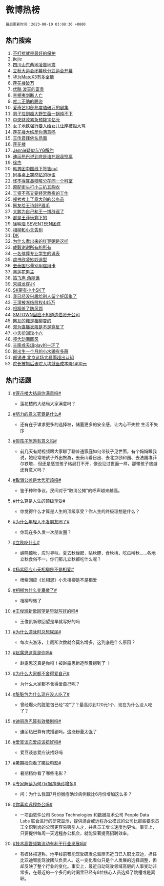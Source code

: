 # 微博热榜

`最后更新时间：2023-08-10 03:08:36 +0800`

## 热门搜索

1. [不打扰就是最好的保护](https://m.weibo.cn/search?containerid=100103type%3D1%26t%3D10%26q%3D%23%E4%B8%8D%E6%89%93%E6%89%B0%E5%B0%B1%E6%98%AF%E6%9C%80%E5%A5%BD%E7%9A%84%E4%BF%9D%E6%8A%A4%23&stream_entry_id=51&isnewpage=1&extparam=seat%3D1%26filter_type%3Drealtimehot%26dgr%3D0%26cate%3D10103%26pos%3D0%26stream_entry_id%3D51%26c_type%3D51%26display_time%3D1691608115%26pre_seqid%3D16916081155750816142&luicode=10000011&lfid=106003type%253D25%2526t%253D3%2526disable_hot%253D1%2526filter_type%253Drealtimehot)
1. [jiejie](https://m.weibo.cn/search?containerid=100103type%3D1%26t%3D10%26q%3Djiejie&stream_entry_id=31&isnewpage=1&extparam=seat%3D1%26filter_type%3Drealtimehot%26cate%3D5001%26pos%3D0%26stream_entry_id%3D31%26lcate%3D5001%26band_rank%3D1%26q%3Djiejie%26realpos%3D1%26dgr%3D0%26flag%3D2%26c_type%3D31%26display_time%3D1691608115%26pre_seqid%3D16916081155750816142&luicode=10000011&lfid=106003type%253D25%2526t%253D3%2526disable_hot%253D1%2526filter_type%253Drealtimehot)
1. [四川山东两地凌晨地震](https://m.weibo.cn/search?containerid=100103type%3D1%26t%3D10%26q%3D%23%E5%9B%9B%E5%B7%9D%E5%B1%B1%E4%B8%9C%E4%B8%A4%E5%9C%B0%E5%87%8C%E6%99%A8%E5%9C%B0%E9%9C%87%23&stream_entry_id=31&isnewpage=1&extparam=seat%3D1%26filter_type%3Drealtimehot%26cate%3D5001%26pos%3D1%26stream_entry_id%3D31%26lcate%3D5001%26band_rank%3D2%26q%3D%2523%25E5%259B%259B%25E5%25B7%259D%25E5%25B1%25B1%25E4%25B8%259C%25E4%25B8%25A4%25E5%259C%25B0%25E5%2587%258C%25E6%2599%25A8%25E5%259C%25B0%25E9%259C%2587%2523%26realpos%3D2%26dgr%3D0%26flag%3D2%26c_type%3D31%26display_time%3D1691608115%26pre_seqid%3D16916081155750816142&luicode=10000011&lfid=106003type%253D25%2526t%253D3%2526disable_hot%253D1%2526filter_type%253Drealtimehot)
1. [立秋大运会闭幕秋分亚运会开幕](https://m.weibo.cn/search?containerid=100103type%3D1%26t%3D10%26q%3D%23%E7%AB%8B%E7%A7%8B%E5%A4%A7%E8%BF%90%E4%BC%9A%E9%97%AD%E5%B9%95%E7%A7%8B%E5%88%86%E4%BA%9A%E8%BF%90%E4%BC%9A%E5%BC%80%E5%B9%95%23&stream_entry_id=31&isnewpage=1&extparam=seat%3D1%26filter_type%3Drealtimehot%26cate%3D5001%26pos%3D2%26stream_entry_id%3D31%26lcate%3D5001%26band_rank%3D3%26q%3D%2523%25E7%25AB%258B%25E7%25A7%258B%25E5%25A4%25A7%25E8%25BF%2590%25E4%25BC%259A%25E9%2597%25AD%25E5%25B9%2595%25E7%25A7%258B%25E5%2588%2586%25E4%25BA%259A%25E8%25BF%2590%25E4%25BC%259A%25E5%25BC%2580%25E5%25B9%2595%2523%26realpos%3D3%26dgr%3D0%26flag%3D0%26c_type%3D31%26display_time%3D1691608115%26pre_seqid%3D16916081155750816142&luicode=10000011&lfid=106003type%253D25%2526t%253D3%2526disable_hot%253D1%2526filter_type%253Drealtimehot)
1. [华为MateX3有多全能](https://m.weibo.cn/search?containerid=100103type%3D1%26t%3D10%26q%3D%23%E5%8D%8E%E4%B8%BAMateX3%E6%9C%89%E5%A4%9A%E5%85%A8%E8%83%BD%23&stream_entry_id=31&isnewpage=1&extparam=seat%3D1%26filter_type%3Drealtimehot%26cate%3D5001%26topic_ad%3D1%26pos%3D3%26stream_entry_id%3D31%26lcate%3D5001%26band_rank%3D4%26q%3D%2523%25E5%258D%258E%25E4%25B8%25BAMateX3%25E6%259C%2589%25E5%25A4%259A%25E5%2585%25A8%25E8%2583%25BD%2523%26dgr%3D0%26is_ad_pos%3D1%26adid%3D198728%26c_type%3D31%26display_time%3D1691608115%26pre_seqid%3D16916081155750816142&luicode=10000011&lfid=106003type%253D25%2526t%253D3%2526disable_hot%253D1%2526filter_type%253Drealtimehot)
1. [莲花楼破万](https://m.weibo.cn/search?containerid=100103type%3D1%26t%3D10%26q%3D%E8%8E%B2%E8%8A%B1%E6%A5%BC%E7%A0%B4%E4%B8%87&stream_entry_id=31&isnewpage=1&extparam=seat%3D1%26filter_type%3Drealtimehot%26cate%3D5001%26pos%3D4%26stream_entry_id%3D31%26lcate%3D5001%26band_rank%3D4%26q%3D%25E8%258E%25B2%25E8%258A%25B1%25E6%25A5%25BC%25E7%25A0%25B4%25E4%25B8%2587%26realpos%3D4%26dgr%3D0%26flag%3D16%26c_type%3D31%26display_time%3D1691608115%26pre_seqid%3D16916081155750816142&luicode=10000011&lfid=106003type%253D25%2526t%253D3%2526disable_hot%253D1%2526filter_type%253Drealtimehot)
1. [优酷 泼天的富贵](https://m.weibo.cn/search?containerid=100103type%3D1%26t%3D10%26q%3D%E4%BC%98%E9%85%B7+%E6%B3%BC%E5%A4%A9%E7%9A%84%E5%AF%8C%E8%B4%B5&stream_entry_id=31&isnewpage=1&extparam=seat%3D1%26filter_type%3Drealtimehot%26cate%3D5001%26pos%3D5%26stream_entry_id%3D31%26lcate%3D5001%26band_rank%3D5%26q%3D%25E4%25BC%2598%25E9%2585%25B7%2520%25E6%25B3%25BC%25E5%25A4%25A9%25E7%259A%2584%25E5%25AF%258C%25E8%25B4%25B5%26realpos%3D5%26dgr%3D0%26flag%3D2%26c_type%3D31%26display_time%3D1691608115%26pre_seqid%3D16916081155750816142&luicode=10000011&lfid=106003type%253D25%2526t%253D3%2526disable_hot%253D1%2526filter_type%253Drealtimehot)
1. [李相夷剑断人亡](https://m.weibo.cn/search?containerid=100103type%3D1%26t%3D10%26q%3D%23%E6%9D%8E%E7%9B%B8%E5%A4%B7%E5%89%91%E6%96%AD%E4%BA%BA%E4%BA%A1%23&stream_entry_id=31&isnewpage=1&extparam=seat%3D1%26filter_type%3Drealtimehot%26cate%3D5001%26pos%3D6%26stream_entry_id%3D31%26lcate%3D5001%26band_rank%3D6%26q%3D%2523%25E6%259D%258E%25E7%259B%25B8%25E5%25A4%25B7%25E5%2589%2591%25E6%2596%25AD%25E4%25BA%25BA%25E4%25BA%25A1%2523%26realpos%3D6%26dgr%3D0%26flag%3D16%26c_type%3D31%26display_time%3D1691608115%26pre_seqid%3D16916081155750816142&luicode=10000011&lfid=106003type%253D25%2526t%253D3%2526disable_hot%253D1%2526filter_type%253Drealtimehot)
1. [唯二正确的睡姿](https://m.weibo.cn/search?containerid=100103type%3D1%26t%3D10%26q%3D%E5%94%AF%E4%BA%8C%E6%AD%A3%E7%A1%AE%E7%9A%84%E7%9D%A1%E5%A7%BF&stream_entry_id=31&isnewpage=1&extparam=seat%3D1%26filter_type%3Drealtimehot%26cate%3D5001%26pos%3D7%26stream_entry_id%3D31%26lcate%3D5001%26band_rank%3D7%26q%3D%25E5%2594%25AF%25E4%25BA%258C%25E6%25AD%25A3%25E7%25A1%25AE%25E7%259A%2584%25E7%259D%25A1%25E5%25A7%25BF%26realpos%3D7%26dgr%3D0%26flag%3D2%26c_type%3D31%26display_time%3D1691608115%26pre_seqid%3D16916081155750816142&luicode=10000011&lfid=106003type%253D25%2526t%253D3%2526disable_hot%253D1%2526filter_type%253Drealtimehot)
1. [爱奇艺10部热度值破万的剧集](https://m.weibo.cn/search?containerid=100103type%3D1%26t%3D10%26q%3D%23%E7%88%B1%E5%A5%87%E8%89%BA10%E9%83%A8%E7%83%AD%E5%BA%A6%E5%80%BC%E7%A0%B4%E4%B8%87%E7%9A%84%E5%89%A7%E9%9B%86%23&stream_entry_id=31&isnewpage=1&extparam=seat%3D1%26filter_type%3Drealtimehot%26cate%3D5001%26pos%3D8%26stream_entry_id%3D31%26lcate%3D5001%26band_rank%3D8%26q%3D%2523%25E7%2588%25B1%25E5%25A5%2587%25E8%2589%25BA10%25E9%2583%25A8%25E7%2583%25AD%25E5%25BA%25A6%25E5%2580%25BC%25E7%25A0%25B4%25E4%25B8%2587%25E7%259A%2584%25E5%2589%25A7%25E9%259B%2586%2523%26realpos%3D8%26dgr%3D0%26flag%3D0%26c_type%3D31%26display_time%3D1691608115%26pre_seqid%3D16916081155750816142&luicode=10000011&lfid=106003type%253D25%2526t%253D3%2526disable_hot%253D1%2526filter_type%253Drealtimehot)
1. [男子捡到超大野生菌一锅炖不下](https://m.weibo.cn/search?containerid=100103type%3D1%26t%3D10%26q%3D%23%E7%94%B7%E5%AD%90%E6%8D%A1%E5%88%B0%E8%B6%85%E5%A4%A7%E9%87%8E%E7%94%9F%E8%8F%8C%E4%B8%80%E9%94%85%E7%82%96%E4%B8%8D%E4%B8%8B%23&stream_entry_id=31&isnewpage=1&extparam=seat%3D1%26filter_type%3Drealtimehot%26cate%3D5001%26pos%3D9%26stream_entry_id%3D31%26lcate%3D5001%26band_rank%3D9%26q%3D%2523%25E7%2594%25B7%25E5%25AD%2590%25E6%258D%25A1%25E5%2588%25B0%25E8%25B6%2585%25E5%25A4%25A7%25E9%2587%258E%25E7%2594%259F%25E8%258F%258C%25E4%25B8%2580%25E9%2594%2585%25E7%2582%2596%25E4%25B8%258D%25E4%25B8%258B%2523%26realpos%3D9%26dgr%3D0%26flag%3D0%26c_type%3D31%26display_time%3D1691608115%26pre_seqid%3D16916081155750816142&luicode=10000011&lfid=106003type%253D25%2526t%253D3%2526disable_hot%253D1%2526filter_type%253Drealtimehot)
1. [中央财政紧急预拨10亿元](https://m.weibo.cn/search?containerid=100103type%3D1%26t%3D10%26q%3D%23%E4%B8%AD%E5%A4%AE%E8%B4%A2%E6%94%BF%E7%B4%A7%E6%80%A5%E9%A2%84%E6%8B%A810%E4%BA%BF%E5%85%83%23&stream_entry_id=31&isnewpage=1&extparam=seat%3D1%26filter_type%3Drealtimehot%26cate%3D5001%26pos%3D10%26stream_entry_id%3D31%26lcate%3D5001%26band_rank%3D10%26q%3D%2523%25E4%25B8%25AD%25E5%25A4%25AE%25E8%25B4%25A2%25E6%2594%25BF%25E7%25B4%25A7%25E6%2580%25A5%25E9%25A2%2584%25E6%258B%25A810%25E4%25BA%25BF%25E5%2585%2583%2523%26realpos%3D10%26dgr%3D0%26flag%3D0%26c_type%3D31%26display_time%3D1691608115%26pre_seqid%3D16916081155750816142&luicode=10000011&lfid=106003type%253D25%2526t%253D3%2526disable_hot%253D1%2526filter_type%253Drealtimehot)
1. [女子地铁强行要人给女儿让座被拒大骂](https://m.weibo.cn/search?containerid=100103type%3D1%26t%3D10%26q%3D%23%E5%A5%B3%E5%AD%90%E5%9C%B0%E9%93%81%E5%BC%BA%E8%A1%8C%E8%A6%81%E4%BA%BA%E7%BB%99%E5%A5%B3%E5%84%BF%E8%AE%A9%E5%BA%A7%E8%A2%AB%E6%8B%92%E5%A4%A7%E9%AA%82%23&stream_entry_id=31&isnewpage=1&extparam=seat%3D1%26filter_type%3Drealtimehot%26cate%3D5001%26pos%3D11%26stream_entry_id%3D31%26lcate%3D5001%26band_rank%3D11%26q%3D%2523%25E5%25A5%25B3%25E5%25AD%2590%25E5%259C%25B0%25E9%2593%2581%25E5%25BC%25BA%25E8%25A1%258C%25E8%25A6%2581%25E4%25BA%25BA%25E7%25BB%2599%25E5%25A5%25B3%25E5%2584%25BF%25E8%25AE%25A9%25E5%25BA%25A7%25E8%25A2%25AB%25E6%258B%2592%25E5%25A4%25A7%25E9%25AA%2582%2523%26realpos%3D11%26dgr%3D0%26flag%3D0%26c_type%3D31%26display_time%3D1691608115%26pre_seqid%3D16916081155750816142&luicode=10000011&lfid=106003type%253D25%2526t%253D3%2526disable_hot%253D1%2526filter_type%253Drealtimehot)
1. [莲花楼大结局你满意吗](https://m.weibo.cn/search?containerid=100103type%3D1%26t%3D10%26q%3D%23%E8%8E%B2%E8%8A%B1%E6%A5%BC%E5%A4%A7%E7%BB%93%E5%B1%80%E4%BD%A0%E6%BB%A1%E6%84%8F%E5%90%97%23&stream_entry_id=31&isnewpage=1&extparam=seat%3D1%26filter_type%3Drealtimehot%26cate%3D5001%26pos%3D12%26stream_entry_id%3D31%26lcate%3D5001%26band_rank%3D12%26q%3D%2523%25E8%258E%25B2%25E8%258A%25B1%25E6%25A5%25BC%25E5%25A4%25A7%25E7%25BB%2593%25E5%25B1%2580%25E4%25BD%25A0%25E6%25BB%25A1%25E6%2584%258F%25E5%2590%2597%2523%26realpos%3D12%26dgr%3D0%26flag%3D0%26c_type%3D31%26display_time%3D1691608115%26pre_seqid%3D16916081155750816142&luicode=10000011&lfid=106003type%253D25%2526t%253D3%2526disable_hot%253D1%2526filter_type%253Drealtimehot)
1. [王传君拜佛名场面](https://m.weibo.cn/search?containerid=100103type%3D1%26t%3D10%26q%3D%23%E7%8E%8B%E4%BC%A0%E5%90%9B%E6%8B%9C%E4%BD%9B%E5%90%8D%E5%9C%BA%E9%9D%A2%23&stream_entry_id=31&isnewpage=1&extparam=seat%3D1%26filter_type%3Drealtimehot%26cate%3D5001%26pos%3D13%26stream_entry_id%3D31%26lcate%3D5001%26band_rank%3D13%26q%3D%2523%25E7%258E%258B%25E4%25BC%25A0%25E5%2590%259B%25E6%258B%259C%25E4%25BD%259B%25E5%2590%258D%25E5%259C%25BA%25E9%259D%25A2%2523%26realpos%3D13%26dgr%3D0%26flag%3D1%26c_type%3D31%26display_time%3D1691608115%26pre_seqid%3D16916081155750816142&luicode=10000011&lfid=106003type%253D25%2526t%253D3%2526disable_hot%253D1%2526filter_type%253Drealtimehot)
1. [莲花楼](https://m.weibo.cn/search?containerid=100103type%3D1%26t%3D10%26q%3D%E8%8E%B2%E8%8A%B1%E6%A5%BC&stream_entry_id=31&isnewpage=1&extparam=seat%3D1%26filter_type%3Drealtimehot%26cate%3D5001%26pos%3D14%26stream_entry_id%3D31%26lcate%3D5001%26band_rank%3D14%26q%3D%25E8%258E%25B2%25E8%258A%25B1%25E6%25A5%25BC%26realpos%3D14%26dgr%3D0%26flag%3D0%26c_type%3D31%26display_time%3D1691608115%26pre_seqid%3D16916081155750816142&luicode=10000011&lfid=106003type%253D25%2526t%253D3%2526disable_hot%253D1%2526filter_type%253Drealtimehot)
1. [Jennie疑似与YG解约](https://m.weibo.cn/search?containerid=100103type%3D1%26t%3D10%26q%3D%23Jennie%E7%96%91%E4%BC%BC%E4%B8%8EYG%E8%A7%A3%E7%BA%A6%23&stream_entry_id=31&isnewpage=1&extparam=seat%3D1%26filter_type%3Drealtimehot%26cate%3D5001%26pos%3D15%26stream_entry_id%3D31%26lcate%3D5001%26band_rank%3D15%26q%3D%2523Jennie%25E7%2596%2591%25E4%25BC%25BC%25E4%25B8%258EYG%25E8%25A7%25A3%25E7%25BA%25A6%2523%26realpos%3D15%26dgr%3D0%26flag%3D0%26c_type%3D31%26display_time%3D1691608115%26pre_seqid%3D16916081155750816142&luicode=10000011&lfid=106003type%253D25%2526t%253D3%2526disable_hot%253D1%2526filter_type%253Drealtimehot)
1. [迪丽热巴说到底是谁在跟我抢票](https://m.weibo.cn/search?containerid=100103type%3D1%26t%3D10%26q%3D%23%E8%BF%AA%E4%B8%BD%E7%83%AD%E5%B7%B4%E8%AF%B4%E5%88%B0%E5%BA%95%E6%98%AF%E8%B0%81%E5%9C%A8%E8%B7%9F%E6%88%91%E6%8A%A2%E7%A5%A8%23&stream_entry_id=31&isnewpage=1&extparam=seat%3D1%26filter_type%3Drealtimehot%26cate%3D5001%26pos%3D16%26stream_entry_id%3D31%26lcate%3D5001%26band_rank%3D16%26q%3D%2523%25E8%25BF%25AA%25E4%25B8%25BD%25E7%2583%25AD%25E5%25B7%25B4%25E8%25AF%25B4%25E5%2588%25B0%25E5%25BA%2595%25E6%2598%25AF%25E8%25B0%2581%25E5%259C%25A8%25E8%25B7%259F%25E6%2588%2591%25E6%258A%25A2%25E7%25A5%25A8%2523%26realpos%3D16%26dgr%3D0%26flag%3D0%26c_type%3D31%26display_time%3D1691608115%26pre_seqid%3D16916081155750816142&luicode=10000011&lfid=106003type%253D25%2526t%253D3%2526disable_hot%253D1%2526filter_type%253Drealtimehot)
1. [徐杰](https://m.weibo.cn/search?containerid=100103type%3D1%26t%3D10%26q%3D%E5%BE%90%E6%9D%B0&stream_entry_id=31&isnewpage=1&extparam=seat%3D1%26filter_type%3Drealtimehot%26cate%3D5001%26pos%3D17%26stream_entry_id%3D31%26lcate%3D5001%26band_rank%3D17%26q%3D%25E5%25BE%2590%25E6%259D%25B0%26realpos%3D17%26dgr%3D0%26flag%3D0%26c_type%3D31%26display_time%3D1691608115%26pre_seqid%3D16916081155750816142&luicode=10000011&lfid=106003type%253D25%2526t%253D3%2526disable_hot%253D1%2526filter_type%253Drealtimehot)
1. [韩男团中国线下签售cut](https://m.weibo.cn/search?containerid=100103type%3D1%26t%3D10%26q%3D%E9%9F%A9%E7%94%B7%E5%9B%A2%E4%B8%AD%E5%9B%BD%E7%BA%BF%E4%B8%8B%E7%AD%BE%E5%94%AEcut&stream_entry_id=31&isnewpage=1&extparam=seat%3D1%26filter_type%3Drealtimehot%26cate%3D5001%26pos%3D18%26stream_entry_id%3D31%26lcate%3D5001%26band_rank%3D18%26q%3D%25E9%259F%25A9%25E7%2594%25B7%25E5%259B%25A2%25E4%25B8%25AD%25E5%259B%25BD%25E7%25BA%25BF%25E4%25B8%258B%25E7%25AD%25BE%25E5%2594%25AEcut%26realpos%3D18%26dgr%3D0%26flag%3D0%26c_type%3D31%26display_time%3D1691608115%26pre_seqid%3D16916081155750816142&luicode=10000011&lfid=106003type%253D25%2526t%253D3%2526disable_hot%253D1%2526filter_type%253Drealtimehot)
1. [同事桌上突然贴的标语](https://m.weibo.cn/search?containerid=100103type%3D1%26t%3D10%26q%3D%E5%90%8C%E4%BA%8B%E6%A1%8C%E4%B8%8A%E7%AA%81%E7%84%B6%E8%B4%B4%E7%9A%84%E6%A0%87%E8%AF%AD&stream_entry_id=31&isnewpage=1&extparam=seat%3D1%26filter_type%3Drealtimehot%26cate%3D5001%26pos%3D19%26stream_entry_id%3D31%26lcate%3D5001%26band_rank%3D19%26q%3D%25E5%2590%258C%25E4%25BA%258B%25E6%25A1%258C%25E4%25B8%258A%25E7%25AA%2581%25E7%2584%25B6%25E8%25B4%25B4%25E7%259A%2584%25E6%25A0%2587%25E8%25AF%25AD%26realpos%3D19%26dgr%3D0%26flag%3D0%26c_type%3D31%26display_time%3D1691608115%26pre_seqid%3D16916081155750816142&luicode=10000011&lfid=106003type%253D25%2526t%253D3%2526disable_hot%253D1%2526filter_type%253Drealtimehot)
1. [怪不得耳鼻咽喉分在同一个科室](https://m.weibo.cn/search?containerid=100103type%3D1%26t%3D10%26q%3D%E6%80%AA%E4%B8%8D%E5%BE%97%E8%80%B3%E9%BC%BB%E5%92%BD%E5%96%89%E5%88%86%E5%9C%A8%E5%90%8C%E4%B8%80%E4%B8%AA%E7%A7%91%E5%AE%A4&stream_entry_id=31&isnewpage=1&extparam=seat%3D1%26filter_type%3Drealtimehot%26cate%3D5001%26pos%3D20%26stream_entry_id%3D31%26lcate%3D5001%26band_rank%3D20%26q%3D%25E6%2580%25AA%25E4%25B8%258D%25E5%25BE%2597%25E8%2580%25B3%25E9%25BC%25BB%25E5%2592%25BD%25E5%2596%2589%25E5%2588%2586%25E5%259C%25A8%25E5%2590%258C%25E4%25B8%2580%25E4%25B8%25AA%25E7%25A7%2591%25E5%25AE%25A4%26realpos%3D20%26dgr%3D0%26flag%3D0%26c_type%3D31%26display_time%3D1691608115%26pre_seqid%3D16916081155750816142&luicode=10000011&lfid=106003type%253D25%2526t%253D3%2526disable_hot%253D1%2526filter_type%253Drealtimehot)
1. [原配街头打小三扒其胸衣](https://m.weibo.cn/search?containerid=100103type%3D1%26t%3D10%26q%3D%23%E5%8E%9F%E9%85%8D%E8%A1%97%E5%A4%B4%E6%89%93%E5%B0%8F%E4%B8%89%E6%89%92%E5%85%B6%E8%83%B8%E8%A1%A3%23&stream_entry_id=31&isnewpage=1&extparam=seat%3D1%26filter_type%3Drealtimehot%26cate%3D5001%26pos%3D21%26stream_entry_id%3D31%26lcate%3D5001%26band_rank%3D21%26q%3D%2523%25E5%258E%259F%25E9%2585%258D%25E8%25A1%2597%25E5%25A4%25B4%25E6%2589%2593%25E5%25B0%258F%25E4%25B8%2589%25E6%2589%2592%25E5%2585%25B6%25E8%2583%25B8%25E8%25A1%25A3%2523%26realpos%3D21%26dgr%3D0%26flag%3D2%26c_type%3D31%26display_time%3D1691608115%26pre_seqid%3D16916081155750816142&luicode=10000011&lfid=106003type%253D25%2526t%253D3%2526disable_hot%253D1%2526filter_type%253Drealtimehot)
1. [工资不高又要经常熬夜的工作](https://m.weibo.cn/search?containerid=100103type%3D1%26t%3D10%26q%3D%23%E5%B7%A5%E8%B5%84%E4%B8%8D%E9%AB%98%E5%8F%88%E8%A6%81%E7%BB%8F%E5%B8%B8%E7%86%AC%E5%A4%9C%E7%9A%84%E5%B7%A5%E4%BD%9C%23&stream_entry_id=31&isnewpage=1&extparam=seat%3D1%26filter_type%3Drealtimehot%26cate%3D5001%26pos%3D22%26stream_entry_id%3D31%26lcate%3D5001%26band_rank%3D22%26q%3D%2523%25E5%25B7%25A5%25E8%25B5%2584%25E4%25B8%258D%25E9%25AB%2598%25E5%258F%2588%25E8%25A6%2581%25E7%25BB%258F%25E5%25B8%25B8%25E7%2586%25AC%25E5%25A4%259C%25E7%259A%2584%25E5%25B7%25A5%25E4%25BD%259C%2523%26realpos%3D22%26dgr%3D0%26flag%3D0%26c_type%3D31%26display_time%3D1691608115%26pre_seqid%3D16916081155750816142&luicode=10000011&lfid=106003type%253D25%2526t%253D3%2526disable_hot%253D1%2526filter_type%253Drealtimehot)
1. [裸考考上了意大利的公务员](https://m.weibo.cn/search?containerid=100103type%3D1%26t%3D10%26q%3D%23%E8%A3%B8%E8%80%83%E8%80%83%E4%B8%8A%E4%BA%86%E6%84%8F%E5%A4%A7%E5%88%A9%E7%9A%84%E5%85%AC%E5%8A%A1%E5%91%98%23&stream_entry_id=31&isnewpage=1&extparam=seat%3D1%26filter_type%3Drealtimehot%26cate%3D5001%26pos%3D23%26stream_entry_id%3D31%26lcate%3D5001%26band_rank%3D23%26q%3D%2523%25E8%25A3%25B8%25E8%2580%2583%25E8%2580%2583%25E4%25B8%258A%25E4%25BA%2586%25E6%2584%258F%25E5%25A4%25A7%25E5%2588%25A9%25E7%259A%2584%25E5%2585%25AC%25E5%258A%25A1%25E5%2591%2598%2523%26realpos%3D23%26dgr%3D0%26flag%3D0%26c_type%3D31%26display_time%3D1691608115%26pre_seqid%3D16916081155750816142&luicode=10000011&lfid=106003type%253D25%2526t%253D3%2526disable_hot%253D1%2526filter_type%253Drealtimehot)
1. [网友给王诗龄P眉毛](https://m.weibo.cn/search?containerid=100103type%3D1%26t%3D10%26q%3D%23%E7%BD%91%E5%8F%8B%E7%BB%99%E7%8E%8B%E8%AF%97%E9%BE%84P%E7%9C%89%E6%AF%9B%23&stream_entry_id=31&isnewpage=1&extparam=seat%3D1%26filter_type%3Drealtimehot%26cate%3D5001%26pos%3D24%26stream_entry_id%3D31%26lcate%3D5001%26band_rank%3D24%26q%3D%2523%25E7%25BD%2591%25E5%258F%258B%25E7%25BB%2599%25E7%258E%258B%25E8%25AF%2597%25E9%25BE%2584P%25E7%259C%2589%25E6%25AF%259B%2523%26realpos%3D24%26dgr%3D0%26flag%3D0%26c_type%3D31%26display_time%3D1691608115%26pre_seqid%3D16916081155750816142&luicode=10000011&lfid=106003type%253D25%2526t%253D3%2526disable_hot%253D1%2526filter_type%253Drealtimehot)
1. [大鹏为自己和王一博辟谣了](https://m.weibo.cn/search?containerid=100103type%3D1%26t%3D10%26q%3D%23%E5%A4%A7%E9%B9%8F%E4%B8%BA%E8%87%AA%E5%B7%B1%E5%92%8C%E7%8E%8B%E4%B8%80%E5%8D%9A%E8%BE%9F%E8%B0%A3%E4%BA%86%23&stream_entry_id=31&isnewpage=1&extparam=seat%3D1%26filter_type%3Drealtimehot%26cate%3D5001%26pos%3D25%26stream_entry_id%3D31%26lcate%3D5001%26band_rank%3D25%26q%3D%2523%25E5%25A4%25A7%25E9%25B9%258F%25E4%25B8%25BA%25E8%2587%25AA%25E5%25B7%25B1%25E5%2592%258C%25E7%258E%258B%25E4%25B8%2580%25E5%258D%259A%25E8%25BE%259F%25E8%25B0%25A3%25E4%25BA%2586%2523%26realpos%3D25%26dgr%3D0%26flag%3D0%26c_type%3D31%26display_time%3D1691608115%26pre_seqid%3D16916081155750816142&luicode=10000011&lfid=106003type%253D25%2526t%253D3%2526disable_hot%253D1%2526filter_type%253Drealtimehot)
1. [都是王菲玩剩下的](https://m.weibo.cn/search?containerid=100103type%3D1%26t%3D10%26q%3D%23%E9%83%BD%E6%98%AF%E7%8E%8B%E8%8F%B2%E7%8E%A9%E5%89%A9%E4%B8%8B%E7%9A%84%23&stream_entry_id=31&isnewpage=1&extparam=seat%3D1%26filter_type%3Drealtimehot%26cate%3D5001%26pos%3D26%26stream_entry_id%3D31%26lcate%3D5001%26band_rank%3D26%26q%3D%2523%25E9%2583%25BD%25E6%2598%25AF%25E7%258E%258B%25E8%258F%25B2%25E7%258E%25A9%25E5%2589%25A9%25E4%25B8%258B%25E7%259A%2584%2523%26realpos%3D26%26dgr%3D0%26flag%3D0%26c_type%3D31%26display_time%3D1691608115%26pre_seqid%3D16916081155750816142&luicode=10000011&lfid=106003type%253D25%2526t%253D3%2526disable_hot%253D1%2526filter_type%253Drealtimehot)
1. [徐明浩 SEVENTEEN团综](https://m.weibo.cn/search?containerid=100103type%3D1%26t%3D10%26q%3D%E5%BE%90%E6%98%8E%E6%B5%A9+SEVENTEEN%E5%9B%A2%E7%BB%BC&stream_entry_id=31&isnewpage=1&extparam=seat%3D1%26filter_type%3Drealtimehot%26cate%3D5001%26pos%3D27%26stream_entry_id%3D31%26lcate%3D5001%26band_rank%3D27%26q%3D%25E5%25BE%2590%25E6%2598%258E%25E6%25B5%25A9%2520SEVENTEEN%25E5%259B%25A2%25E7%25BB%25BC%26realpos%3D27%26dgr%3D0%26flag%3D0%26c_type%3D31%26display_time%3D1691608115%26pre_seqid%3D16916081155750816142&luicode=10000011&lfid=106003type%253D25%2526t%253D3%2526disable_hot%253D1%2526filter_type%253Drealtimehot)
1. [相柳和小夭告别](https://m.weibo.cn/search?containerid=100103type%3D1%26t%3D10%26q%3D%23%E7%9B%B8%E6%9F%B3%E5%92%8C%E5%B0%8F%E5%A4%AD%E5%91%8A%E5%88%AB%23&stream_entry_id=31&isnewpage=1&extparam=seat%3D1%26filter_type%3Drealtimehot%26cate%3D5001%26pos%3D28%26stream_entry_id%3D31%26lcate%3D5001%26band_rank%3D28%26q%3D%2523%25E7%259B%25B8%25E6%259F%25B3%25E5%2592%258C%25E5%25B0%258F%25E5%25A4%25AD%25E5%2591%258A%25E5%2588%25AB%2523%26realpos%3D28%26dgr%3D0%26flag%3D0%26c_type%3D31%26display_time%3D1691608115%26pre_seqid%3D16916081155750816142&luicode=10000011&lfid=106003type%253D25%2526t%253D3%2526disable_hot%253D1%2526filter_type%253Drealtimehot)
1. [DK](https://m.weibo.cn/search?containerid=100103type%3D1%26t%3D10%26q%3DDK&stream_entry_id=31&isnewpage=1&extparam=seat%3D1%26filter_type%3Drealtimehot%26cate%3D5001%26pos%3D29%26stream_entry_id%3D31%26lcate%3D5001%26band_rank%3D29%26q%3DDK%26realpos%3D29%26dgr%3D0%26flag%3D0%26c_type%3D31%26display_time%3D1691608115%26pre_seqid%3D16916081155750816142&luicode=10000011&lfid=106003type%253D25%2526t%253D3%2526disable_hot%253D1%2526filter_type%253Drealtimehot)
1. [为什么煮出来的红豆粥是这样](https://m.weibo.cn/search?containerid=100103type%3D1%26t%3D10%26q%3D%23%E4%B8%BA%E4%BB%80%E4%B9%88%E7%85%AE%E5%87%BA%E6%9D%A5%E7%9A%84%E7%BA%A2%E8%B1%86%E7%B2%A5%E6%98%AF%E8%BF%99%E6%A0%B7%23&stream_entry_id=31&isnewpage=1&extparam=seat%3D1%26filter_type%3Drealtimehot%26cate%3D5001%26pos%3D30%26stream_entry_id%3D31%26lcate%3D5001%26band_rank%3D30%26q%3D%2523%25E4%25B8%25BA%25E4%25BB%2580%25E4%25B9%2588%25E7%2585%25AE%25E5%2587%25BA%25E6%259D%25A5%25E7%259A%2584%25E7%25BA%25A2%25E8%25B1%2586%25E7%25B2%25A5%25E6%2598%25AF%25E8%25BF%2599%25E6%25A0%25B7%2523%26realpos%3D30%26dgr%3D0%26flag%3D0%26c_type%3D31%26display_time%3D1691608115%26pre_seqid%3D16916081155750816142&luicode=10000011&lfid=106003type%253D25%2526t%253D3%2526disable_hot%253D1%2526filter_type%253Drealtimehot)
1. [成毅谢谢所有的所有](https://m.weibo.cn/search?containerid=100103type%3D1%26t%3D10%26q%3D%23%E6%88%90%E6%AF%85%E8%B0%A2%E8%B0%A2%E6%89%80%E6%9C%89%E7%9A%84%E6%89%80%E6%9C%89%23&stream_entry_id=31&isnewpage=1&extparam=seat%3D1%26filter_type%3Drealtimehot%26cate%3D5001%26pos%3D31%26stream_entry_id%3D31%26lcate%3D5001%26band_rank%3D31%26q%3D%2523%25E6%2588%2590%25E6%25AF%2585%25E8%25B0%25A2%25E8%25B0%25A2%25E6%2589%2580%25E6%259C%2589%25E7%259A%2584%25E6%2589%2580%25E6%259C%2589%2523%26realpos%3D31%26dgr%3D0%26flag%3D1%26c_type%3D31%26display_time%3D1691608115%26pre_seqid%3D16916081155750816142&luicode=10000011&lfid=106003type%253D25%2526t%253D3%2526disable_hot%253D1%2526filter_type%253Drealtimehot)
1. [一名殡葬专业学生的课表](https://m.weibo.cn/search?containerid=100103type%3D1%26t%3D10%26q%3D%23%E4%B8%80%E5%90%8D%E6%AE%A1%E8%91%AC%E4%B8%93%E4%B8%9A%E5%AD%A6%E7%94%9F%E7%9A%84%E8%AF%BE%E8%A1%A8%23&stream_entry_id=31&isnewpage=1&extparam=seat%3D1%26filter_type%3Drealtimehot%26cate%3D5001%26pos%3D32%26stream_entry_id%3D31%26lcate%3D5001%26band_rank%3D32%26q%3D%2523%25E4%25B8%2580%25E5%2590%258D%25E6%25AE%25A1%25E8%2591%25AC%25E4%25B8%2593%25E4%25B8%259A%25E5%25AD%25A6%25E7%2594%259F%25E7%259A%2584%25E8%25AF%25BE%25E8%25A1%25A8%2523%26realpos%3D32%26dgr%3D0%26flag%3D0%26c_type%3D31%26display_time%3D1691608115%26pre_seqid%3D16916081155750816142&luicode=10000011&lfid=106003type%253D25%2526t%253D3%2526disable_hot%253D1%2526filter_type%253Drealtimehot)
1. [虞书欣凌妙妙造型](https://m.weibo.cn/search?containerid=100103type%3D1%26t%3D10%26q%3D%23%E8%99%9E%E4%B9%A6%E6%AC%A3%E5%87%8C%E5%A6%99%E5%A6%99%E9%80%A0%E5%9E%8B%23&stream_entry_id=31&isnewpage=1&extparam=seat%3D1%26filter_type%3Drealtimehot%26cate%3D5001%26pos%3D33%26stream_entry_id%3D31%26lcate%3D5001%26band_rank%3D33%26q%3D%2523%25E8%2599%259E%25E4%25B9%25A6%25E6%25AC%25A3%25E5%2587%258C%25E5%25A6%2599%25E5%25A6%2599%25E9%2580%25A0%25E5%259E%258B%2523%26realpos%3D33%26dgr%3D0%26flag%3D0%26c_type%3D31%26display_time%3D1691608115%26pre_seqid%3D16916081155750816142&luicode=10000011&lfid=106003type%253D25%2526t%253D3%2526disable_hot%253D1%2526filter_type%253Drealtimehot)
1. [去泰国尽量别用信用卡](https://m.weibo.cn/search?containerid=100103type%3D1%26t%3D10%26q%3D%23%E5%8E%BB%E6%B3%B0%E5%9B%BD%E5%B0%BD%E9%87%8F%E5%88%AB%E7%94%A8%E4%BF%A1%E7%94%A8%E5%8D%A1%23&stream_entry_id=31&isnewpage=1&extparam=seat%3D1%26filter_type%3Drealtimehot%26cate%3D5001%26pos%3D34%26stream_entry_id%3D31%26lcate%3D5001%26band_rank%3D34%26q%3D%2523%25E5%258E%25BB%25E6%25B3%25B0%25E5%259B%25BD%25E5%25B0%25BD%25E9%2587%258F%25E5%2588%25AB%25E7%2594%25A8%25E4%25BF%25A1%25E7%2594%25A8%25E5%258D%25A1%2523%26realpos%3D34%26dgr%3D0%26flag%3D0%26c_type%3D31%26display_time%3D1691608115%26pre_seqid%3D16916081155750816142&luicode=10000011&lfid=106003type%253D25%2526t%253D3%2526disable_hot%253D1%2526filter_type%253Drealtimehot)
1. [黑莲花男主](https://m.weibo.cn/search?containerid=100103type%3D1%26t%3D10%26q%3D%E9%BB%91%E8%8E%B2%E8%8A%B1%E7%94%B7%E4%B8%BB&stream_entry_id=31&isnewpage=1&extparam=seat%3D1%26filter_type%3Drealtimehot%26cate%3D5001%26pos%3D35%26stream_entry_id%3D31%26lcate%3D5001%26band_rank%3D35%26q%3D%25E9%25BB%2591%25E8%258E%25B2%25E8%258A%25B1%25E7%2594%25B7%25E4%25B8%25BB%26realpos%3D35%26dgr%3D0%26flag%3D0%26c_type%3D31%26display_time%3D1691608115%26pre_seqid%3D16916081155750816142&luicode=10000011&lfid=106003type%253D25%2526t%253D3%2526disable_hot%253D1%2526filter_type%253Drealtimehot)
1. [笛飞声 角丽谯](https://m.weibo.cn/search?containerid=100103type%3D1%26t%3D10%26q%3D%E7%AC%9B%E9%A3%9E%E5%A3%B0+%E8%A7%92%E4%B8%BD%E8%B0%AF&stream_entry_id=31&isnewpage=1&extparam=seat%3D1%26filter_type%3Drealtimehot%26cate%3D5001%26pos%3D36%26stream_entry_id%3D31%26lcate%3D5001%26band_rank%3D36%26q%3D%25E7%25AC%259B%25E9%25A3%259E%25E5%25A3%25B0%2520%25E8%25A7%2592%25E4%25B8%25BD%25E8%25B0%25AF%26realpos%3D36%26dgr%3D0%26flag%3D0%26c_type%3D31%26display_time%3D1691608115%26pre_seqid%3D16916081155750816142&luicode=10000011&lfid=106003type%253D25%2526t%253D3%2526disable_hot%253D1%2526filter_type%253Drealtimehot)
1. [宋威龙穿JK](https://m.weibo.cn/search?containerid=100103type%3D1%26t%3D10%26q%3D%23%E5%AE%8B%E5%A8%81%E9%BE%99%E7%A9%BFJK%23&stream_entry_id=31&isnewpage=1&extparam=seat%3D1%26filter_type%3Drealtimehot%26cate%3D5001%26pos%3D37%26stream_entry_id%3D31%26lcate%3D5001%26band_rank%3D37%26q%3D%2523%25E5%25AE%258B%25E5%25A8%2581%25E9%25BE%2599%25E7%25A9%25BFJK%2523%26realpos%3D37%26dgr%3D0%26flag%3D0%26c_type%3D31%26display_time%3D1691608115%26pre_seqid%3D16916081155750816142&luicode=10000011&lfid=106003type%253D25%2526t%253D3%2526disable_hot%253D1%2526filter_type%253Drealtimehot)
1. [SK要有小小SK了](https://m.weibo.cn/search?containerid=100103type%3D1%26t%3D10%26q%3D%23SK%E8%A6%81%E6%9C%89%E5%B0%8F%E5%B0%8FSK%E4%BA%86%23&stream_entry_id=31&isnewpage=1&extparam=seat%3D1%26filter_type%3Drealtimehot%26cate%3D5001%26pos%3D38%26stream_entry_id%3D31%26lcate%3D5001%26band_rank%3D38%26q%3D%2523SK%25E8%25A6%2581%25E6%259C%2589%25E5%25B0%258F%25E5%25B0%258FSK%25E4%25BA%2586%2523%26realpos%3D38%26dgr%3D0%26flag%3D1%26c_type%3D31%26display_time%3D1691608115%26pre_seqid%3D16916081155750816142&luicode=10000011&lfid=106003type%253D25%2526t%253D3%2526disable_hot%253D1%2526filter_type%253Drealtimehot)
1. [我已经没兴趣给别人留个好印象了](https://m.weibo.cn/search?containerid=100103type%3D1%26t%3D10%26q%3D%E6%88%91%E5%B7%B2%E7%BB%8F%E6%B2%A1%E5%85%B4%E8%B6%A3%E7%BB%99%E5%88%AB%E4%BA%BA%E7%95%99%E4%B8%AA%E5%A5%BD%E5%8D%B0%E8%B1%A1%E4%BA%86&stream_entry_id=31&isnewpage=1&extparam=seat%3D1%26filter_type%3Drealtimehot%26cate%3D5001%26pos%3D39%26stream_entry_id%3D31%26lcate%3D5001%26band_rank%3D39%26q%3D%25E6%2588%2591%25E5%25B7%25B2%25E7%25BB%258F%25E6%25B2%25A1%25E5%2585%25B4%25E8%25B6%25A3%25E7%25BB%2599%25E5%2588%25AB%25E4%25BA%25BA%25E7%2595%2599%25E4%25B8%25AA%25E5%25A5%25BD%25E5%258D%25B0%25E8%25B1%25A1%25E4%25BA%2586%26realpos%3D39%26dgr%3D0%26flag%3D0%26c_type%3D31%26display_time%3D1691608115%26pre_seqid%3D16916081155750816142&luicode=10000011&lfid=106003type%253D25%2526t%253D3%2526disable_hot%253D1%2526filter_type%253Drealtimehot)
1. [王濛被冻结股权445万](https://m.weibo.cn/search?containerid=100103type%3D1%26t%3D10%26q%3D%23%E7%8E%8B%E6%BF%9B%E8%A2%AB%E5%86%BB%E7%BB%93%E8%82%A1%E6%9D%83445%E4%B8%87%23&stream_entry_id=31&isnewpage=1&extparam=seat%3D1%26filter_type%3Drealtimehot%26cate%3D5001%26pos%3D40%26stream_entry_id%3D31%26lcate%3D5001%26band_rank%3D40%26q%3D%2523%25E7%258E%258B%25E6%25BF%259B%25E8%25A2%25AB%25E5%2586%25BB%25E7%25BB%2593%25E8%2582%25A1%25E6%259D%2583445%25E4%25B8%2587%2523%26realpos%3D40%26dgr%3D0%26flag%3D0%26c_type%3D31%26display_time%3D1691608115%26pre_seqid%3D16916081155750816142&luicode=10000011&lfid=106003type%253D25%2526t%253D3%2526disable_hot%253D1%2526filter_type%253Drealtimehot)
1. [相柳杀了防风邶](https://m.weibo.cn/search?containerid=100103type%3D1%26t%3D10%26q%3D%23%E7%9B%B8%E6%9F%B3%E6%9D%80%E4%BA%86%E9%98%B2%E9%A3%8E%E9%82%B6%23&stream_entry_id=31&isnewpage=1&extparam=seat%3D1%26filter_type%3Drealtimehot%26cate%3D5001%26pos%3D41%26stream_entry_id%3D31%26lcate%3D5001%26band_rank%3D41%26q%3D%2523%25E7%259B%25B8%25E6%259F%25B3%25E6%259D%2580%25E4%25BA%2586%25E9%2598%25B2%25E9%25A3%258E%25E9%2582%25B6%2523%26realpos%3D41%26dgr%3D0%26flag%3D0%26c_type%3D31%26display_time%3D1691608115%26pre_seqid%3D16916081155750816142&luicode=10000011&lfid=106003type%253D25%2526t%253D3%2526disable_hot%253D1%2526filter_type%253Drealtimehot)
1. [SMTOWN回应不知道边伯贤开公司](https://m.weibo.cn/search?containerid=100103type%3D1%26t%3D10%26q%3D%23SMTOWN%E5%9B%9E%E5%BA%94%E4%B8%8D%E7%9F%A5%E9%81%93%E8%BE%B9%E4%BC%AF%E8%B4%A4%E5%BC%80%E5%85%AC%E5%8F%B8%23&stream_entry_id=31&isnewpage=1&extparam=seat%3D1%26filter_type%3Drealtimehot%26cate%3D5001%26pos%3D42%26stream_entry_id%3D31%26lcate%3D5001%26band_rank%3D42%26q%3D%2523SMTOWN%25E5%259B%259E%25E5%25BA%2594%25E4%25B8%258D%25E7%259F%25A5%25E9%2581%2593%25E8%25BE%25B9%25E4%25BC%25AF%25E8%25B4%25A4%25E5%25BC%2580%25E5%2585%25AC%25E5%258F%25B8%2523%26realpos%3D42%26dgr%3D0%26flag%3D0%26c_type%3D31%26display_time%3D1691608115%26pre_seqid%3D16916081155750816142&luicode=10000011&lfid=106003type%253D25%2526t%253D3%2526disable_hot%253D1%2526filter_type%253Drealtimehot)
1. [网友的鞋是相柳变的](https://m.weibo.cn/search?containerid=100103type%3D1%26t%3D10%26q%3D%23%E7%BD%91%E5%8F%8B%E7%9A%84%E9%9E%8B%E6%98%AF%E7%9B%B8%E6%9F%B3%E5%8F%98%E7%9A%84%23&stream_entry_id=31&isnewpage=1&extparam=seat%3D1%26filter_type%3Drealtimehot%26cate%3D5001%26pos%3D43%26stream_entry_id%3D31%26lcate%3D5001%26band_rank%3D43%26q%3D%2523%25E7%25BD%2591%25E5%258F%258B%25E7%259A%2584%25E9%259E%258B%25E6%2598%25AF%25E7%259B%25B8%25E6%259F%25B3%25E5%258F%2598%25E7%259A%2584%2523%26realpos%3D43%26dgr%3D0%26flag%3D0%26c_type%3D31%26display_time%3D1691608115%26pre_seqid%3D16916081155750816142&luicode=10000011&lfid=106003type%253D25%2526t%253D3%2526disable_hot%253D1%2526filter_type%253Drealtimehot)
1. [邓为直播衣服是不是穿反了](https://m.weibo.cn/search?containerid=100103type%3D1%26t%3D10%26q%3D%23%E9%82%93%E4%B8%BA%E7%9B%B4%E6%92%AD%E8%A1%A3%E6%9C%8D%E6%98%AF%E4%B8%8D%E6%98%AF%E7%A9%BF%E5%8F%8D%E4%BA%86%23&stream_entry_id=31&isnewpage=1&extparam=seat%3D1%26filter_type%3Drealtimehot%26cate%3D5001%26pos%3D44%26stream_entry_id%3D31%26lcate%3D5001%26band_rank%3D44%26q%3D%2523%25E9%2582%2593%25E4%25B8%25BA%25E7%259B%25B4%25E6%2592%25AD%25E8%25A1%25A3%25E6%259C%258D%25E6%2598%25AF%25E4%25B8%258D%25E6%2598%25AF%25E7%25A9%25BF%25E5%258F%258D%25E4%25BA%2586%2523%26realpos%3D44%26dgr%3D0%26flag%3D0%26c_type%3D31%26display_time%3D1691608115%26pre_seqid%3D16916081155750816142&luicode=10000011&lfid=106003type%253D25%2526t%253D3%2526disable_hot%253D1%2526filter_type%253Drealtimehot)
1. [小夭扮回玟小六](https://m.weibo.cn/search?containerid=100103type%3D1%26t%3D10%26q%3D%23%E5%B0%8F%E5%A4%AD%E6%89%AE%E5%9B%9E%E7%8E%9F%E5%B0%8F%E5%85%AD%23&stream_entry_id=31&isnewpage=1&extparam=seat%3D1%26filter_type%3Drealtimehot%26cate%3D5001%26pos%3D45%26stream_entry_id%3D31%26lcate%3D5001%26band_rank%3D45%26q%3D%2523%25E5%25B0%258F%25E5%25A4%25AD%25E6%2589%25AE%25E5%259B%259E%25E7%258E%259F%25E5%25B0%258F%25E5%2585%25AD%2523%26realpos%3D45%26dgr%3D0%26flag%3D0%26c_type%3D31%26display_time%3D1691608115%26pre_seqid%3D16916081155750816142&luicode=10000011&lfid=106003type%253D25%2526t%253D3%2526disable_hot%253D1%2526filter_type%253Drealtimehot)
1. [哑舍动画画风](https://m.weibo.cn/search?containerid=100103type%3D1%26t%3D10%26q%3D%E5%93%91%E8%88%8D%E5%8A%A8%E7%94%BB%E7%94%BB%E9%A3%8E&stream_entry_id=31&isnewpage=1&extparam=seat%3D1%26filter_type%3Drealtimehot%26cate%3D5001%26pos%3D46%26stream_entry_id%3D31%26lcate%3D5001%26band_rank%3D46%26q%3D%25E5%2593%2591%25E8%2588%258D%25E5%258A%25A8%25E7%2594%25BB%25E7%2594%25BB%25E9%25A3%258E%26realpos%3D46%26dgr%3D0%26flag%3D0%26c_type%3D31%26display_time%3D1691608115%26pre_seqid%3D16916081155750816142&luicode=10000011&lfid=106003type%253D25%2526t%253D3%2526disable_hot%253D1%2526filter_type%253Drealtimehot)
1. [丰隆成夭璟play的一环了](https://m.weibo.cn/search?containerid=100103type%3D1%26t%3D10%26q%3D%23%E4%B8%B0%E9%9A%86%E6%88%90%E5%A4%AD%E7%92%9Fplay%E7%9A%84%E4%B8%80%E7%8E%AF%E4%BA%86%23&stream_entry_id=31&isnewpage=1&extparam=seat%3D1%26filter_type%3Drealtimehot%26cate%3D5001%26pos%3D47%26stream_entry_id%3D31%26lcate%3D5001%26band_rank%3D47%26q%3D%2523%25E4%25B8%25B0%25E9%259A%2586%25E6%2588%2590%25E5%25A4%25AD%25E7%2592%259Fplay%25E7%259A%2584%25E4%25B8%2580%25E7%258E%25AF%25E4%25BA%2586%2523%26realpos%3D47%26dgr%3D0%26flag%3D0%26c_type%3D31%26display_time%3D1691608115%26pre_seqid%3D16916081155750816142&luicode=10000011&lfid=106003type%253D25%2526t%253D3%2526disable_hot%253D1%2526filter_type%253Drealtimehot)
1. [刚出生一个月的小水獭有多萌](https://m.weibo.cn/search?containerid=100103type%3D1%26t%3D10%26q%3D%E5%88%9A%E5%87%BA%E7%94%9F%E4%B8%80%E4%B8%AA%E6%9C%88%E7%9A%84%E5%B0%8F%E6%B0%B4%E7%8D%AD%E6%9C%89%E5%A4%9A%E8%90%8C&stream_entry_id=31&isnewpage=1&extparam=seat%3D1%26filter_type%3Drealtimehot%26cate%3D5001%26pos%3D48%26stream_entry_id%3D31%26lcate%3D5001%26band_rank%3D48%26q%3D%25E5%2588%259A%25E5%2587%25BA%25E7%2594%259F%25E4%25B8%2580%25E4%25B8%25AA%25E6%259C%2588%25E7%259A%2584%25E5%25B0%258F%25E6%25B0%25B4%25E7%258D%25AD%25E6%259C%2589%25E5%25A4%259A%25E8%2590%258C%26realpos%3D48%26dgr%3D0%26flag%3D0%26c_type%3D31%26display_time%3D1691608115%26pre_seqid%3D16916081155750816142&luicode=10000011&lfid=106003type%253D25%2526t%253D3%2526disable_hot%253D1%2526filter_type%253Drealtimehot)
1. [胡锡进 北京这场大暴雨超出认知](https://m.weibo.cn/search?containerid=100103type%3D1%26t%3D10%26q%3D%E8%83%A1%E9%94%A1%E8%BF%9B+%E5%8C%97%E4%BA%AC%E8%BF%99%E5%9C%BA%E5%A4%A7%E6%9A%B4%E9%9B%A8%E8%B6%85%E5%87%BA%E8%AE%A4%E7%9F%A5&stream_entry_id=31&isnewpage=1&extparam=seat%3D1%26filter_type%3Drealtimehot%26cate%3D5001%26pos%3D49%26stream_entry_id%3D31%26lcate%3D5001%26band_rank%3D49%26q%3D%25E8%2583%25A1%25E9%2594%25A1%25E8%25BF%259B%2520%25E5%258C%2597%25E4%25BA%25AC%25E8%25BF%2599%25E5%259C%25BA%25E5%25A4%25A7%25E6%259A%25B4%25E9%259B%25A8%25E8%25B6%2585%25E5%2587%25BA%25E8%25AE%25A4%25E7%259F%25A5%26realpos%3D49%26dgr%3D0%26flag%3D0%26c_type%3D31%26display_time%3D1691608115%26pre_seqid%3D16916081155750816142&luicode=10000011&lfid=106003type%253D25%2526t%253D3%2526disable_hot%253D1%2526filter_type%253Drealtimehot)
1. [院长被抓后该院人均就医成本降1400元](https://m.weibo.cn/search?containerid=100103type%3D1%26t%3D10%26q%3D%23%E9%99%A2%E9%95%BF%E8%A2%AB%E6%8A%93%E5%90%8E%E8%AF%A5%E9%99%A2%E4%BA%BA%E5%9D%87%E5%B0%B1%E5%8C%BB%E6%88%90%E6%9C%AC%E9%99%8D1400%E5%85%83%23&stream_entry_id=31&isnewpage=1&extparam=seat%3D1%26filter_type%3Drealtimehot%26cate%3D5001%26pos%3D50%26stream_entry_id%3D31%26lcate%3D5001%26band_rank%3D50%26q%3D%2523%25E9%2599%25A2%25E9%2595%25BF%25E8%25A2%25AB%25E6%258A%2593%25E5%2590%258E%25E8%25AF%25A5%25E9%2599%25A2%25E4%25BA%25BA%25E5%259D%2587%25E5%25B0%25B1%25E5%258C%25BB%25E6%2588%2590%25E6%259C%25AC%25E9%2599%258D1400%25E5%2585%2583%2523%26realpos%3D50%26dgr%3D0%26flag%3D0%26c_type%3D31%26display_time%3D1691608115%26pre_seqid%3D16916081155750816142&luicode=10000011&lfid=106003type%253D25%2526t%253D3%2526disable_hot%253D1%2526filter_type%253Drealtimehot)

## 热门话题

1. [#莲花楼大结局你满意吗#](https://m.weibo.cn/search?containerid=231522type%3D1%26t%3D10%26q%3D%23%E8%8E%B2%E8%8A%B1%E6%A5%BC%E5%A4%A7%E7%BB%93%E5%B1%80%E4%BD%A0%E6%BB%A1%E6%84%8F%E5%90%97%23&stream_entry_id=128&isnewpage=1&extparam=seat%3D1%26c_type%3D128%26dgr%3D0%26cate%3D5004%26unitid%3D1691589545342%26lcate%3D5004%26pos%3D1-0-0%26display_time%3D1691608116%26pre_seqid%3D169160811664103265933&luicode=10000011&lfid=231648_-_4)
    - 莲花楼的大结局大家满意吗？

1. [#努力的意义究竟是什么#](https://m.weibo.cn/search?containerid=231522type%3D1%26t%3D10%26q%3D%23%E5%8A%AA%E5%8A%9B%E7%9A%84%E6%84%8F%E4%B9%89%E7%A9%B6%E7%AB%9F%E6%98%AF%E4%BB%80%E4%B9%88%23&stream_entry_id=128&isnewpage=1&extparam=seat%3D1%26c_type%3D128%26dgr%3D0%26cate%3D5004%26unitid%3D1691579563245%26lcate%3D5004%26pos%3D1-0-1%26display_time%3D1691608116%26pre_seqid%3D169160811664103265933&luicode=10000011&lfid=231648_-_4)
    - 还有在于谋求更多的选择权，储蓄更多的安全感，让内心不失控 生活不失序

1. [#带孩子旅游有意义吗#](https://m.weibo.cn/search?containerid=231522type%3D1%26t%3D10%26q%3D%23%E5%B8%A6%E5%AD%A9%E5%AD%90%E6%97%85%E6%B8%B8%E6%9C%89%E6%84%8F%E4%B9%89%E5%90%97%23&stream_entry_id=128&isnewpage=1&extparam=seat%3D1%26c_type%3D128%26dgr%3D0%26cate%3D5004%26unitid%3D1691547181799%26lcate%3D5004%26pos%3D1-0-2%26display_time%3D1691608116%26pre_seqid%3D169160811664103265933&luicode=10000011&lfid=231648_-_4)
    - 前几天有期视频跟大家聊了聊普通家庭如何带孩子见世面，有个妈妈跟我说，她经常陪孩子外出旅游，去泰山看日出、去北京颐和园、去法国埃菲尔铁塔…
但还是感觉孩子格局打不开，像没见过世面一样，那带孩子旅游还有意义吗？

1. [#取消公摊是大势所趋吗#](https://m.weibo.cn/search?containerid=231522type%3D1%26t%3D10%26q%3D%23%E5%8F%96%E6%B6%88%E5%85%AC%E6%91%8A%E6%98%AF%E5%A4%A7%E5%8A%BF%E6%89%80%E8%B6%8B%E5%90%97%23&stream_entry_id=128&isnewpage=1&extparam=seat%3D1%26c_type%3D128%26dgr%3D0%26cate%3D5004%26unitid%3D1691540575466%26lcate%3D5004%26pos%3D1-0-3%26display_time%3D1691608116%26pre_seqid%3D169160811664103265933&luicode=10000011&lfid=231648_-_4)
    - 鉴于种种争议，民间对于“取消公摊”的呼声越来越高。

1. [#什么算是人生的顶级享受#](https://m.weibo.cn/search?containerid=231522type%3D1%26t%3D10%26q%3D%23%E4%BB%80%E4%B9%88%E7%AE%97%E6%98%AF%E4%BA%BA%E7%94%9F%E7%9A%84%E9%A1%B6%E7%BA%A7%E4%BA%AB%E5%8F%97%23&stream_entry_id=128&isnewpage=1&extparam=seat%3D1%26c_type%3D128%26dgr%3D0%26cate%3D5004%26unitid%3D1691487486501%26lcate%3D5004%26pos%3D1-0-4%26display_time%3D1691608116%26pre_seqid%3D169160811664103265933&luicode=10000011&lfid=231648_-_4)
    - 你觉得什么才算是人生的顶级享受？你人生的终极理想是什么？

1. [#为什么年轻人不发朋友圈了#](https://m.weibo.cn/search?containerid=231522type%3D1%26t%3D10%26q%3D%23%E4%B8%BA%E4%BB%80%E4%B9%88%E5%B9%B4%E8%BD%BB%E4%BA%BA%E4%B8%8D%E5%8F%91%E6%9C%8B%E5%8F%8B%E5%9C%88%E4%BA%86%23&stream_entry_id=128&isnewpage=1&extparam=seat%3D1%26c_type%3D128%26dgr%3D0%26cate%3D5004%26unitid%3D1691576861743%26lcate%3D5004%26pos%3D1-0-5%26display_time%3D1691608116%26pre_seqid%3D169160811664103265933&luicode=10000011&lfid=231648_-_4)
    - 你现在多久发一次朋友圈？

1. [#立秋吃什么#](https://m.weibo.cn/search?containerid=231522type%3D1%26t%3D10%26q%3D%23%E7%AB%8B%E7%A7%8B%E5%90%83%E4%BB%80%E4%B9%88%23&stream_entry_id=128&isnewpage=1&extparam=seat%3D1%26c_type%3D128%26dgr%3D0%26cate%3D5004%26unitid%3D1691458641052%26lcate%3D5004%26pos%3D1-0-6%26display_time%3D1691608116%26pre_seqid%3D169160811664103265933&luicode=10000011&lfid=231648_-_4)
    - 蝉鸣惊秋，应时寻味。夏去秋燥起，贴秋膘，食秋桃，吃瓜啃秋......各地立秋食俗不一，你们那儿立秋都吃什么呢？

1. [#杨紫回应小夭相柳是不是相爱#](https://m.weibo.cn/search?containerid=231522type%3D1%26t%3D10%26q%3D%23%E6%9D%A8%E7%B4%AB%E5%9B%9E%E5%BA%94%E5%B0%8F%E5%A4%AD%E7%9B%B8%E6%9F%B3%E6%98%AF%E4%B8%8D%E6%98%AF%E7%9B%B8%E7%88%B1%23&stream_entry_id=128&isnewpage=1&extparam=seat%3D1%26c_type%3D128%26dgr%3D0%26cate%3D5004%26unitid%3D1691499515364%26lcate%3D5004%26pos%3D1-0-7%26display_time%3D1691608116%26pre_seqid%3D169160811664103265933&luicode=10000011&lfid=231648_-_4)
    - 杨紫回应《长相思》小夭相柳是不是相爱

1. [#相柳为什么变卑微了#](https://m.weibo.cn/search?containerid=231522type%3D1%26t%3D10%26q%3D%23%E7%9B%B8%E6%9F%B3%E4%B8%BA%E4%BB%80%E4%B9%88%E5%8F%98%E5%8D%91%E5%BE%AE%E4%BA%86%23&stream_entry_id=128&isnewpage=1&extparam=seat%3D1%26c_type%3D128%26dgr%3D0%26cate%3D5004%26unitid%3D1691551398080%26lcate%3D5004%26pos%3D1-0-8%26display_time%3D1691608116%26pre_seqid%3D169160811664103265933&luicode=10000011&lfid=231648_-_4)
    - 相柳卑微了

1. [#王俊凯新歌回望是早就写好的吗#](https://m.weibo.cn/search?containerid=231522type%3D1%26t%3D10%26q%3D%23%E7%8E%8B%E4%BF%8A%E5%87%AF%E6%96%B0%E6%AD%8C%E5%9B%9E%E6%9C%9B%E6%98%AF%E6%97%A9%E5%B0%B1%E5%86%99%E5%A5%BD%E7%9A%84%E5%90%97%23&stream_entry_id=128&isnewpage=1&extparam=seat%3D1%26c_type%3D128%26dgr%3D0%26cate%3D5004%26unitid%3D1691467389314%26lcate%3D5004%26pos%3D1-0-9%26display_time%3D1691608116%26pre_seqid%3D169160811664103265933&luicode=10000011&lfid=231648_-_4)
    - 王俊凯新歌回望是早就写好的吗

1. [#为什么游泳时总想尿尿#](https://m.weibo.cn/search?containerid=231522type%3D1%26t%3D10%26q%3D%23%E4%B8%BA%E4%BB%80%E4%B9%88%E6%B8%B8%E6%B3%B3%E6%97%B6%E6%80%BB%E6%83%B3%E5%B0%BF%E5%B0%BF%23&stream_entry_id=128&isnewpage=1&extparam=seat%3D1%26c_type%3D128%26dgr%3D0%26cate%3D5004%26unitid%3D1691478188837%26lcate%3D5004%26pos%3D1-0-10%26display_time%3D1691608116%26pre_seqid%3D169160811664103265933&luicode=10000011&lfid=231648_-_4)
    - 每次去游泳，上厕所次数就会莫名增多，这到底是什么原因？

1. [#赵露思这真是你吗#](https://m.weibo.cn/search?containerid=231522type%3D1%26t%3D10%26q%3D%23%E8%B5%B5%E9%9C%B2%E6%80%9D%E8%BF%99%E7%9C%9F%E6%98%AF%E4%BD%A0%E5%90%97%23&stream_entry_id=128&isnewpage=1&extparam=seat%3D1%26c_type%3D128%26dgr%3D0%26cate%3D5004%26unitid%3D1691539068366%26lcate%3D5004%26pos%3D1-0-11%26display_time%3D1691608116%26pre_seqid%3D169160811664103265933&luicode=10000011&lfid=231648_-_4)
    - 赵露思这真是你吗！被赵露思新造型震撼到了 ！

1. [#为什么大家都不舍得爱自己#](https://m.weibo.cn/search?containerid=231522type%3D1%26t%3D10%26q%3D%23%E4%B8%BA%E4%BB%80%E4%B9%88%E5%A4%A7%E5%AE%B6%E9%83%BD%E4%B8%8D%E8%88%8D%E5%BE%97%E7%88%B1%E8%87%AA%E5%B7%B1%23&stream_entry_id=128&isnewpage=1&extparam=seat%3D1%26c_type%3D128%26dgr%3D0%26cate%3D5004%26unitid%3D1691578975544%26lcate%3D5004%26pos%3D1-0-12%26display_time%3D1691608116%26pre_seqid%3D169160811664103265933&luicode=10000011&lfid=231648_-_4)
    - 为什么大家都不舍得爱自己呢？

1. [#脏脏包为什么现在没人吃了#](https://m.weibo.cn/search?containerid=231522type%3D1%26t%3D10%26q%3D%23%E8%84%8F%E8%84%8F%E5%8C%85%E4%B8%BA%E4%BB%80%E4%B9%88%E7%8E%B0%E5%9C%A8%E6%B2%A1%E4%BA%BA%E5%90%83%E4%BA%86%23&stream_entry_id=128&isnewpage=1&extparam=seat%3D1%26c_type%3D128%26dgr%3D0%26cate%3D5004%26unitid%3D1691489024642%26lcate%3D5004%26pos%3D1-0-13%26display_time%3D1691608116%26pre_seqid%3D169160811664103265933&luicode=10000011&lfid=231648_-_4)
    - 曾经爆火的脏脏包已经“凉”了？最高炒到120元1个，现在为什么没人吃了？

1. [#迪丽热巴算有效播剧吗#](https://m.weibo.cn/search?containerid=231522type%3D1%26t%3D10%26q%3D%23%E8%BF%AA%E4%B8%BD%E7%83%AD%E5%B7%B4%E7%AE%97%E6%9C%89%E6%95%88%E6%92%AD%E5%89%A7%E5%90%97%23&stream_entry_id=128&isnewpage=1&extparam=seat%3D1%26c_type%3D128%26dgr%3D0%26cate%3D5004%26unitid%3D1691465870951%26lcate%3D5004%26pos%3D1-0-14%26display_time%3D1691608116%26pre_seqid%3D169160811664103265933&luicode=10000011&lfid=231648_-_4)
    - 迪丽热巴算有效播剧吗，这涨粉量太强了 ​​​

1. [#爱豆谈恋爱应该捂好吗#](https://m.weibo.cn/search?containerid=231522type%3D1%26t%3D10%26q%3D%23%E7%88%B1%E8%B1%86%E8%B0%88%E6%81%8B%E7%88%B1%E5%BA%94%E8%AF%A5%E6%8D%82%E5%A5%BD%E5%90%97%23&stream_entry_id=128&isnewpage=1&extparam=seat%3D1%26c_type%3D128%26dgr%3D0%26cate%3D5004%26unitid%3D1691560072342%26lcate%3D5004%26pos%3D1-0-15%26display_time%3D1691608116%26pre_seqid%3D169160811664103265933&luicode=10000011&lfid=231648_-_4)
    - 爱豆谈恋爱应该捂好吗

1. [#暑期档你看了哪些电影#](https://m.weibo.cn/search?containerid=231522type%3D1%26t%3D10%26q%3D%23%E6%9A%91%E6%9C%9F%E6%A1%A3%E4%BD%A0%E7%9C%8B%E4%BA%86%E5%93%AA%E4%BA%9B%E7%94%B5%E5%BD%B1%23&stream_entry_id=128&isnewpage=1&extparam=seat%3D1%26c_type%3D128%26dgr%3D0%26cate%3D5004%26unitid%3D1691474002370%26lcate%3D5004%26pos%3D1-0-16%26display_time%3D1691608116%26pre_seqid%3D169160811664103265933&luicode=10000011&lfid=231648_-_4)
    - 暑期档你看了哪些电影？

1. [#专家解读为何7月猴痘确诊增多#](https://m.weibo.cn/search?containerid=231522type%3D1%26t%3D10%26q%3D%23%E4%B8%93%E5%AE%B6%E8%A7%A3%E8%AF%BB%E4%B8%BA%E4%BD%957%E6%9C%88%E7%8C%B4%E7%97%98%E7%A1%AE%E8%AF%8A%E5%A2%9E%E5%A4%9A%23&stream_entry_id=128&isnewpage=1&extparam=seat%3D1%26c_type%3D128%26dgr%3D0%26cate%3D5004%26unitid%3D1691578714055%26lcate%3D5004%26pos%3D1-0-17%26display_time%3D1691608116%26pre_seqid%3D169160811664103265933&luicode=10000011&lfid=231648_-_4)
    - 问：为什么我国7月份猴痘确诊病例数比6月份增加这么多？

1. [#你喜欢远程办公吗#](https://m.weibo.cn/search?containerid=231522type%3D1%26t%3D10%26q%3D%23%E4%BD%A0%E5%96%9C%E6%AC%A2%E8%BF%9C%E7%A8%8B%E5%8A%9E%E5%85%AC%E5%90%97%23&stream_entry_id=128&isnewpage=1&extparam=seat%3D1%26c_type%3D128%26dgr%3D0%26cate%3D5004%26unitid%3D1691572075569%26lcate%3D5004%26pos%3D1-0-18%26display_time%3D1691608116%26pre_seqid%3D169160811664103265933&luicode=10000011&lfid=231648_-_4)
    - 一项由软件公司 Scoop Technologies 和数据技术公司 People Data Labs 联合进行的研究显示，提供混合或远程办公模式的公司比那些要求员工全职到岗的公司更容易吸引人才，并且员工增长速度也更快。事实上，只要提供每周一天远程办公机会，就能显著提高招聘效率。

1. [#技术高管频繁流动有利于行业发展吗#](https://m.weibo.cn/search?containerid=231522type%3D1%26t%3D10%26q%3D%23%E6%8A%80%E6%9C%AF%E9%AB%98%E7%AE%A1%E9%A2%91%E7%B9%81%E6%B5%81%E5%8A%A8%E6%9C%89%E5%88%A9%E4%BA%8E%E8%A1%8C%E4%B8%9A%E5%8F%91%E5%B1%95%E5%90%97%23&stream_entry_id=128&isnewpage=1&extparam=seat%3D1%26c_type%3D128%26dgr%3D0%26cate%3D5004%26unitid%3D1691547200187%26lcate%3D5004%26pos%3D1-0-19%26display_time%3D1691608116%26pre_seqid%3D169160811664103265933&luicode=10000011&lfid=231648_-_4)
    - 有媒体报道称，地平线前智能驾驶研发总监廖杰近日已入职比亚迪，担任比亚迪智能驾驶团队负责人。这一变化看似只是个人发展的选择调整，但却反映了整个行业的变化。事实上，最近自动驾驶领域高层的人事变动非常多，在最近的一个多月的时间里已经有8位核心人员选择了跳槽或是离职。

